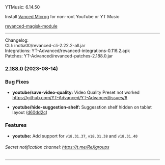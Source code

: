 YTMusic: 6.14.50  

Install [Vanced Microg](https://github.com/TeamVanced/VancedMicroG/releases) for non-root YouTube or YT Music  

[revanced-magisk-module](https://github.com/j-hc/revanced-magisk-module)  

---
Changelog:  
CLI: inotia00/revanced-cli-2.22.2-all.jar  
Integrations: YT-Advanced/revanced-integrations-0.116.2.apk  
Patches: YT-Advanced/revanced-patches-2.188.0.jar  

### [2.188.0](https://github.com/YT-Advanced/ReX-patches/compare/v2.187.3...v2.188.0) (2023-08-14)


### Bug Fixes

* **youtube/save-video-quality:** Video Quality Preset not worked https://github.com/YT-Advanced/YT-Advanced/issues/6

* **youtube/hide-suggestion-shelf:** Suggesstion shelf hidden on tablet layout ([d60dd2c](https://github.com/YT-Advanced/ReX-integrations/commit/d60dd2ca8f5cdbdbb952726a48fb7f1ef57d313a))

### Features

* **youtube:** Add support for `v18.31.37`, `v18.31.38` and `v18.31.40`

###### Secret notification channel: https://t.me/ReXgroups
---  
